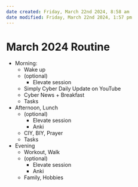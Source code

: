 ```yaml
---
date created: Friday, March 22nd 2024, 8:58 am
date modified: Friday, March 22nd 2024, 1:57 pm
---
```


# March 2024 Routine
- Morning:
	- Wake up
	- (optional) 
		- Elevate session
	- Simply Cyber Daily Update on YouTube
	- Cyber News + Breakfast
	- Tasks
- Afternoon, Lunch
	- (optional) 
		- Elevate session
		- Anki
	- CIY, BIY, Prayer
	- Tasks
- Evening
	- Workout, Walk
	- (optional) 
		- Elevate session
		- Anki
	- Family, Hobbies